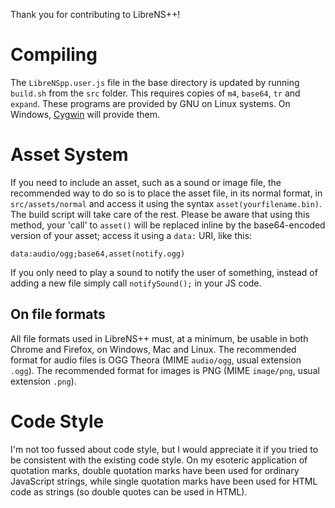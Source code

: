 Thank you for contributing to LibreNS++!

Compiling
=========
The `LibreNSpp.user.js` file in the base directory is updated by running `build.sh` from the `src` folder.
This requires copies of `m4`, `base64`, `tr` and `expand`.
These programs are provided by GNU on Linux systems.
On Windows, [Cygwin](https://cygwin.com/) will provide them.

Asset System
============
If you need to include an asset, such as a sound or image file,
the recommended way to do so is
to place the asset file, in its normal format, in `src/assets/normal`
and access it using the syntax `asset(yourfilename.bin)`.
The build script will take care of the rest.
Please be aware that using this method, your 'call' to `asset()`
will be replaced inline by the base64-encoded version of your asset;
access it using a `data:` URI, like this:
```
data:audio/ogg;base64,asset(notify.ogg)
```

If you only need to play a sound to notify the user of something,
instead of adding a new file simply call `notifySound();` in your JS code.

On file formats
---------------
All file formats used in LibreNS++ must, at a minimum, be usable in both Chrome and Firefox, on Windows, Mac and Linux.
The recommended format for audio files is OGG Theora (MIME `audio/ogg`, usual extension `.ogg`).
The recommended format for images is PNG (MIME `image/png`, usual extension `.png`).

Code Style
==========
I'm not too fussed about code style, but I would appreciate it if you tried to be consistent with the existing code style. On my esoteric application of quotation marks, double quotation marks have been used for ordinary JavaScript strings, while single quotation marks have been used for HTML code as strings (so double quotes can be used in HTML).
